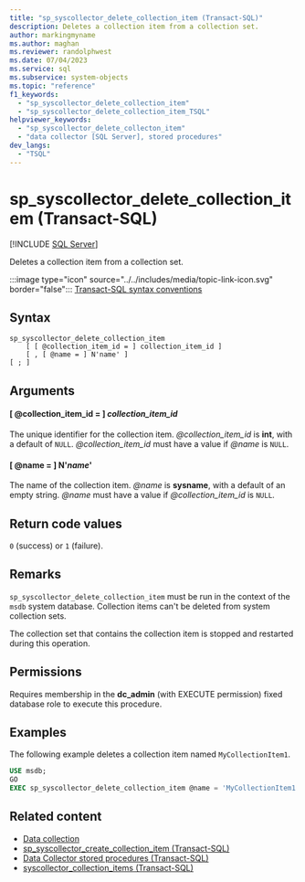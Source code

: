```yaml
---
title: "sp_syscollector_delete_collection_item (Transact-SQL)"
description: Deletes a collection item from a collection set.
author: markingmyname
ms.author: maghan
ms.reviewer: randolphwest
ms.date: 07/04/2023
ms.service: sql
ms.subservice: system-objects
ms.topic: "reference"
f1_keywords:
  - "sp_syscollector_delete_collection_item"
  - "sp_syscollector_delete_collection_item_TSQL"
helpviewer_keywords:
  - "sp_syscollector_delete_collecton_item"
  - "data collector [SQL Server], stored procedures"
dev_langs:
  - "TSQL"
---
```

# sp_syscollector_delete_collection_item (Transact-SQL)

[!INCLUDE [SQL Server](../../includes/applies-to-version/sqlserver.md)]

Deletes a collection item from a collection set.

:::image type="icon" source="../../includes/media/topic-link-icon.svg" border="false"::: [Transact-SQL syntax conventions](../../t-sql/language-elements/transact-sql-syntax-conventions-transact-sql.md)

## Syntax

```syntaxsql
sp_syscollector_delete_collection_item
    [ [ @collection_item_id = ] collection_item_id ]
    [ , [ @name = ] N'name' ]
[ ; ]
```

## Arguments

#### [ @collection_item_id = ] *collection_item_id*

The unique identifier for the collection item. *@collection_item_id* is **int**, with a default of `NULL`. *@collection_item_id* must have a value if *@name* is `NULL`.

#### [ @name = ] N'*name*'

The name of the collection item. *@name* is **sysname**, with a default of an empty string. *@name* must have a value if *@collection_item_id* is `NULL`.

## Return code values

`0` (success) or `1` (failure).

## Remarks

`sp_syscollector_delete_collection_item` must be run in the context of the `msdb` system database. Collection items can't be deleted from system collection sets.

The collection set that contains the collection item is stopped and restarted during this operation.

## Permissions

Requires membership in the **dc_admin** (with EXECUTE permission) fixed database role to execute this procedure.

## Examples

The following example deletes a collection item named `MyCollectionItem1`.

```sql
USE msdb;
GO
EXEC sp_syscollector_delete_collection_item @name = 'MyCollectionItem1';
```

## Related content

- [Data collection](../data-collection/data-collection.md)
- [sp_syscollector_create_collection_item (Transact-SQL)](sp-syscollector-create-collection-item-transact-sql.md)
- [Data Collector stored procedures (Transact-SQL)](data-collector-stored-procedures-transact-sql.md)
- [syscollector_collection_items (Transact-SQL)](../system-catalog-views/syscollector-collection-items-transact-sql.md)
